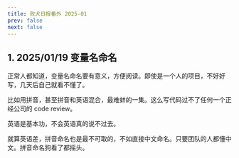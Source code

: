 ```yaml
---
title: 败犬日报番外 2025-01
prev: false
next: false
---
```


## 1. 2025/01/19 变量名命名

正常人都知道，变量名命名要有意义，方便阅读。即使是一个人的项目，不好好写，几天后自己就看不懂了。

比如用拼音，甚至拼音和英语混合，最难蚌的一集。这么写代码过不了任何一个正经公司的 code review。

英语是基本功，不会英语真的说不过去。

就算英语差，拼音命名也是最不可取的，不如直接中文命名。只要团队的人都懂中文。拼音命名狗看了都摇头。
